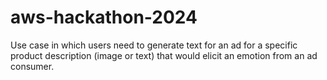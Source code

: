 # aws-hackathon-2024
Use case in which users need to generate text for an ad for a specific product description (image or text) that would elicit an emotion from an ad consumer.
